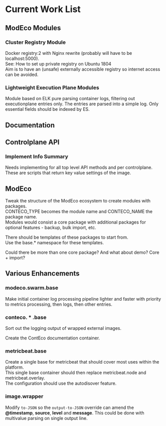 # Current Work List

## ModEco Modules

### Cluster Registry Module

Docker registry:2 with Nginx rewrite (probably will have to be localhost:5000).  
See: How to set up private registry on Ubuntu 1804  
Aim is to have an (unsafe) externally accessible registry so internet access can be avoided.

### Lightweight Execution Plane Modules

Module based on ELK pure parsing container logs, filtering out executionplane entries only.
The entries are parsed into a simple log. Only essential fields should be indexed by ES.

## Documentation

## Controlplane API

### Implement Info Summary

Needs implementing for all top level API methods and per controlplane.  
These are scripts that return key value settings of the image.

## ModEco

Tweak the structure of the ModEco ecosystem to create modules with packages.  
CONTECO_TYPE becomes the module name and CONTECO_NAME the package name.  
Modules would consist a core package with additional packages for optional features - backup, bulk import, etc.

There should be templates of these packages to start from.  
Use the base.* namespace for these templates.

Could there be more than one core package? And what about demo? Core + import?

## Various Enhancements

### modeco.swarm.base

Make initial container log processing pipeline lighter and faster with priority to metrics processing, then logs, then other entries.

### conteco. * .base

Sort out the logging output of wrapped external images.

Create the ContEco documentation container.

### metricbeat.base

Create a single base for metricbeat that should cover most uses within the platform.  
This single base container should then replace metricbeat.node and metricbeat.overlay.  
The configuration should use the autodisover feature.

### image.wrapper

Modify `to-JSON` so the `output-to-JSON` override can amend the __@timestamp__, __source__, __level__ and __message__. This could be done with multivalue parsing on single output line.
